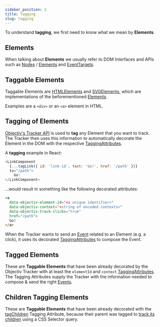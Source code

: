 ```yaml
---
sidebar_position: 2
title: Tagging
slug: tagging
---
```


To understand **tagging**, we first need to know what we mean by **Elements**. 

## Elements 
When talking about **Elements** we usually refer to DOM Interfaces and APIs such as 
[Nodes](https://developer.mozilla.org/en-US/docs/Web/API/Node) / 
[Elements](https://developer.mozilla.org/en-US/docs/Web/API/Element) and 
[EventTargets](https://developer.mozilla.org/en-US/docs/Web/API/EventTarget).

## Taggable Elements
Taggable Elements are [HTMLElements](https://developer.mozilla.org/en-US/docs/Web/API/HTMLElement) and 
[SVGElements](https://developer.mozilla.org/en-US/docs/Web/API/SVGElement), which are implementations of the 
beforementioned [Elements](https://developer.mozilla.org/en-US/docs/Web/API/Element). 

Examples are a `<div>` or an `<a>` element in HTML.

## Tagging of Elements
[Objectiv's Tracker API](/tracking/api-reference/locationTaggers/overview.md) is used to **tag** any Element
that you want to track. The Tracker then uses this information to automatically decorate the Element in the 
DOM with the respective [TaggingAttributes](/tracking/api-reference/definitions/TaggingAttribute.md). 

A **tagging** example in React:
```js
<LinkComponent 
  {...tagLink({ id: 'link-id', text: 'Go!', href: '/path' })} 
  to="/path">
    Go!
</LinkComponent>
```

...would result in something like the following decorated attributes:

```html
<a 
  data-objectiv-element-id="<a unique identifier>" 
  data-objectiv-context="<string of encoded contexts>" 
  data-objectiv-track-clicks="true" 
  href="/path">
  Go!
</a>
```

When the Tracker wants to send an [Event](events) related to an Element (e.g. a click), it uses its decorated 
[TaggingAttributes](/tracking/api-reference/definitions/TaggingAttribute.md) to compose the Event.

## Tagged Elements
These are **Taggable Elements** that have been already decorated by the Objectiv Tracker with at least the 
`elementId` and `context` [TaggingAttributes](/tracking/api-reference/definitions/TaggingAttribute.md). The 
Tagging Attributes supply the Tracker with the information needed to compose & send the right [Events](events).

## Children Tagging Elements
These are **Taggable Elements** that have been already decorated with the 
[tagChildren](/tracking/api-reference/definitions/TaggingAttribute.md#taggingattributetagchildren) Tagging 
Attribute, because their parent was tagged to 
[track its children](/tracking/api-reference/locationTaggers/tagChildren.md#childrentaggingquery-parameter)
using a CSS Selector query.
